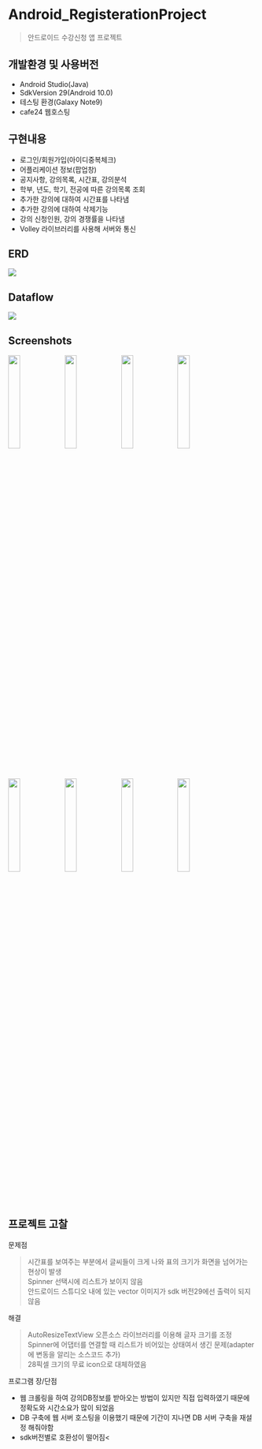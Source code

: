 # Android_RegisterationProject
> 안드로이드 수강신청 앱 프로젝트

## 개발환경 및 사용버전
- Android Studio(Java)
- SdkVersion 29(Android 10.0)
- 테스팅 환경(Galaxy Note9)
- cafe24 웹호스팅

## 구현내용
- 로그인/회원가입(아이디중복체크)
- 어플리케이션 정보(팝업창)   
- 공지사항, 강의목록, 시간표, 강의분석
- 학부, 년도, 학기, 전공에 따른 강의목록 조회
- 추가한 강의에 대하여 시간표를 나타냄
- 추가한 강의에 대하여 삭제기능      
- 강의 신청인원, 강의 경쟁률을 나타냄 
- Volley 라이브러리를 사용해 서버와 통신

## ERD
<img src="https://user-images.githubusercontent.com/76413580/112757870-79b51680-9026-11eb-8a08-d3ef321bd8ee.PNG"></image>

## Dataflow
<img src="https://user-images.githubusercontent.com/76413580/113073079-5eebc900-9203-11eb-858c-857073205136.png"></image>

## Screenshots
<img src="https://user-images.githubusercontent.com/76413580/110277785-54ca1680-8019-11eb-9534-47b54df72ef3.jpg" width="22%"></image>
<img src="https://user-images.githubusercontent.com/76413580/110277798-58f63400-8019-11eb-945f-8426bbd88b81.jpg" width="22%"></image>
<img src="https://user-images.githubusercontent.com/76413580/110277804-5abff780-8019-11eb-909d-3339280fac21.jpg" width="22%"></image>
<img src="https://user-images.githubusercontent.com/76413580/110277808-5c89bb00-8019-11eb-9b6c-6dbbaa06a80f.jpg" width="22%"></image>
<img src="https://user-images.githubusercontent.com/76413580/110403170-fc018900-80bf-11eb-8387-5a1882cb46fa.jpg" width="22%"></image>
<img src="https://user-images.githubusercontent.com/76413580/110403181-01f76a00-80c0-11eb-81a0-70c5eee97d29.jpg" width="22%"></image>
<img src="https://user-images.githubusercontent.com/76413580/110403192-058af100-80c0-11eb-8bbc-100d5b0bfc7b.jpg" width="22%"></image>
<img src="https://user-images.githubusercontent.com/76413580/110403195-091e7800-80c0-11eb-89a2-a60251591743.jpg" width="22%"></image>

## 프로젝트 고찰
문제점
> 시간표를 보여주는 부분에서 글씨들이 크게 나와 표의 크기가 화면을 넘어가는 현상이 발생<br>
> Spinner 선택시에 리스트가 보이지 않음<br>
> 안드로이드 스튜디오 내에 있는 vector 이미지가 sdk 버전29에선 출력이 되지 않음<br> 

해결
> AutoResizeTextView 오픈소스 라이브러리를 이용해 글자 크기를 조정<br>
> Spinner에 어댑터를 연결할 때 리스트가 비어있는 상태여서 생긴 문제(adapter에 변동을 알리는 소스코드 추가)<br>
> 28픽셀 크기의 무료 icon으로 대체하였음<br>

프로그램 장/단점
- 웹 크롤링을 하여 강의DB정보를 받아오는 방법이 있지만 직접 입력하였기 때문에 정확도와 시간소요가 많이 되었음<br>
- DB 구축에 웹 서버 호스팅을 이용했기 때문에 기간이 지나면 DB 서버 구축을 재설정 해줘야함<br>
- sdk버전별로 호환성이 떨어짐<


